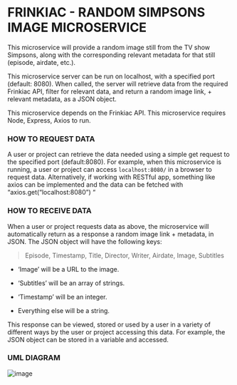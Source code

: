 # FRINKIAC - RANDOM SIMPSONS IMAGE MICROSERVICE 

This microservice will provide a random image still from the TV show Simpsons, along with the corresponding relevant metadata for that still (episode, airdate, etc.).

This microservice server can be run on localhost, with a specified port (default: 8080).
When called, the server will retrieve data from the required Frinkiac API, filter for relevant data, and return a random image link, + relevant metadata, as a JSON object.

This microservice depends on the Frinkiac API. This microservice requires Node, Express, Axios to run.




### HOW TO REQUEST DATA

A user or project can retrieve the data needed using a simple get request to the specified port (default:8080).
For example, when this microservice is running, a user or project can access `localhost:8080/` in a browser to request data. Alternatively, if working with RESTful app, something like axios can be implemented and the data can be fetched with “axios.get(“localhost:8080”) “




### HOW TO RECEIVE DATA

When a user or project requests data as above, the microservice will automatically return as a response a random image link + metadata, in JSON. The JSON object will have the following keys:

>Episode, Timestamp, Title, Director, Writer, Airdate, Image, Subtitles

- ‘Image’ will be a URL to the image.

- ‘Subtitles’ will be an array of strings.

- ‘Timestamp’ will be an integer.

- Everything else will be a string.

This response can be viewed, stored or used by a user in a variety of different ways by the user or project accessing this data. For example, the JSON object can be stored in a variable and accessed.

### UML DIAGRAM
![image](https://user-images.githubusercontent.com/50310662/180667424-dff19a89-68fe-41a6-a08e-05509904fdb5.png)
<!-- ![image](https://user-images.githubusercontent.com/50310662/180667507-9e4a9f56-61bc-4623-afd7-92f40e3cf285.png) -->


